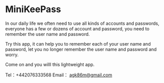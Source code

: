 # MiniKeePass

In our daily life we often need to use all kinds of accounts and passwords, everyone has a few or dozens of account and password, you need to remember the user name and password.

Try this app, it can help you to remember each of your user name and password, let you no longer remember the user name and password and worry.


Come on and you willl this lightweight app.

Tel：+442076333568
Email： agk86m@gmail.com
